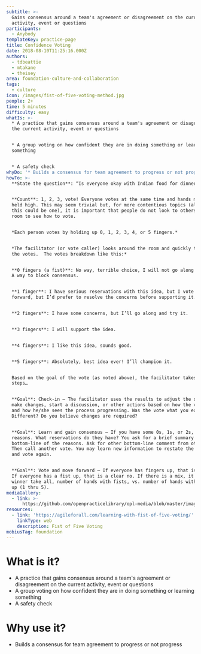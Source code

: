 ```yaml
---
subtitle: >-
  Gains consensus around a team's agreement or disagreement on the current
  activity, event or questions
participants:
  - Anybody
templateKey: practice-page
title: Confidence Voting
date: 2018-08-10T11:25:16.000Z
authors:
  - tdbeattie
  - mtakane
  - theisey
area: foundation-culture-and-collaboration
tags:
  - culture
icon: /images/fist-of-five-voting-method.jpg
people: 2+
time: 5 minutes
difficulty: easy
whatIs: >-
  * A practice that gains consensus around a team's agreement or disagreement on
  the current activity, event or questions


  * A group voting on how confident they are in doing something or learning
  something


  * A safety check
whyDo: '* Builds a consensus for team agreement to progress or not progress'
howTo: >-
  **State the question**: “Is everyone okay with Indian food for dinner?’


  **Count**: 1, 2, 3, vote! Everyone votes at the same time and hands must be
  held high. This may seem trivial but, for more contentious topics (although
  this could be one), it is important that people do not look to others in the
  room to see how to vote.


  *Each person votes by holding up 0, 1, 2, 3, 4, or 5 fingers.*


  *The facilitator (or vote caller) looks around the room and quickly tallies
  the votes.  The votes breakdown like this:*


  **0 fingers (a fist)**: No way, terrible choice, I will not go along with it.
  A way to block consensus.


  **1 finger**: I have serious reservations with this idea, but I vote to move
  forward, but I’d prefer to resolve the concerns before supporting it.


  **2 fingers**: I have some concerns, but I’ll go along and try it.


  **3 fingers**: I will support the idea.


  **4 fingers**: I like this idea, sounds good.


  **5 fingers**: Absolutely, best idea ever! I’ll champion it.


  Based on the goal of the vote (as noted above), the facilitator takes the next
  steps…


  **Goal**: Check-in — The facilitator uses the results to adjust the session,
  make changes, start a discussion, or other actions based on how the vote went
  and how he/she sees the process progressing. Was the vote what you expected?
  Different? Do you believe changes are required?


  **Goal**: Learn and gain consensus — If you have some 0s, 1s, or 2s, ask for
  reasons. What reservations do they have? You ask for a brief summary or a
  bottom-line of the reasons. Ask for other bottom-line comment from others.
  Then call another vote. You may learn new information to restate the question
  and vote again.


  **Goal**: Vote and move forward — If everyone has fingers up, that is a yes.
  If everyone has a fist up, that is a clear no. If there is a mix, it is a
  winner take all, number of hands with fists, vs. number of hands with fingers
  up (1 thru 5).
mediaGallery:
  - link: >-
      https://github.com/openpracticelibrary/opl-media/blob/master/images/fist-of-five-voting-method.jpg?raw=true
resources:
  - link: 'https://agileforall.com/learning-with-fist-of-five-voting/'
    linkType: web
    description: Fist of Five Voting
mobiusTag: foundation
---
```

# What is it?

* A practice that gains consensus around a team's agreement or disagreement on the current activity, event or questions
* A group voting on how confident they are in doing something or learning something
* A safety check



# Why use it?

* Builds a consensus for team agreement to progress or not progress

